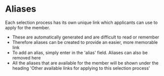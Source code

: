 # Aliases 
Each selection process has its own unique link which applicants can use to apply for the member.  
- These are automatically generated and are difficult to read or remember 
- Therefore aliases can be created to provide an easier, more memorable link
- To add an alias, simply enter in the 'alias' field.  Aliases can also be removed here
- All the aliases that are available for the member will be shown under the heading 'Other available links for applying to this selection process'